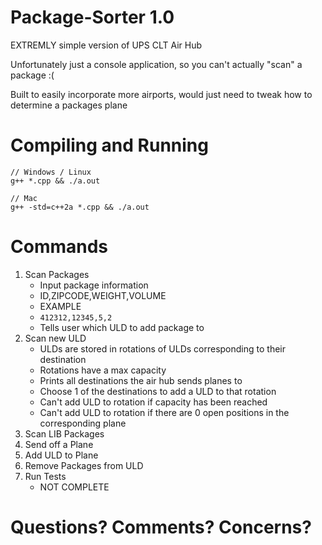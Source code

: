 # Package-Sorter 1.0
EXTREMLY simple version of UPS CLT Air Hub

Unfortunately just a console application, so you can't actually "scan" a package :(

Built to easily incorporate more airports, would just need to tweak how to determine a packages plane

# Compiling and Running
```
// Windows / Linux
g++ *.cpp && ./a.out

// Mac
g++ -std=c++2a *.cpp && ./a.out
```

# Commands
1. Scan Packages
    - Input package information 
    - ID,ZIPCODE,WEIGHT,VOLUME
    - EXAMPLE
    - `412312,12345,5,2`
    - Tells user which ULD to add package to
3. Scan new ULD
    - ULDs are stored in rotations of ULDs corresponding to their destination
    - Rotations have a max capacity 
    - Prints all destinations the air hub sends planes to
    - Choose 1 of the destinations to add a ULD to that rotation
    - Can't add ULD to rotation if capacity has been reached
    - Can't add ULD to rotation if there are 0 open positions in the corresponding plane
5. Scan LIB Packages
6. Send off a Plane
7. Add ULD to Plane
8. Remove Packages from ULD
9. Run Tests
    - NOT COMPLETE

# Questions? Comments? Concerns?
